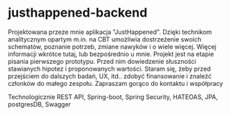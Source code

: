 # justhappened-backend
Projektowana przeze mnie aplikacja "JustHappened". 
Dzięki  technikom analitycznym opartym m.in. na CBT umożliwia dostrzeżenie swoich schematów, poznanie potrzeb, zmiane nawyków i o wiele więcej. 
Więcej informacji wkrótce tutaj, lub bezpośrednio u mnie.
Projekt jest na etapie pisania pierwszego prototypu. Przed nim dowiedzenie słuszności stawianych hipotez i proponowanych wartości. 
Staram się, żeby przed przejściem do dalszych badań, UX, itd.. zdobyć  finansowanie i znaleźć członków do małego zespołu. Zapraszam gorąco do kontaktu i współpracy

Technologicznie REST API, Spring-boot, Spring Security, HATEOAS, JPA, postgresDB, Swagger
